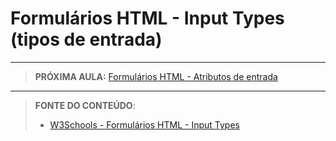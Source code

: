 # Formulários HTML - Input Types (tipos de entrada)





***

> **PRÓXIMA AULA:** [Formulários HTML - Atributos de entrada](../10.5-formularios-atributos-de-entrada)

***


> **FONTE DO CONTEÚDO**:
>
> - [W3Schools - Formulários HTML - Input Types](https://www.w3schools.com/html/html_form_input_types.asp)